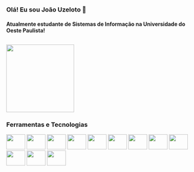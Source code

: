 ### Olá! Eu sou João Uzeloto 👋
#### Atualmente estudante de Sistemas de Informação na Universidade do Oeste Paulista!
  ## 
<div>
<a href="https://github.com/joaouzeloto">
<img height="180em" src="https://github-readme-stats.vercel.app/api/top-langs/?username=joaouzeloto&layout=compact&langs_count=7&theme=graywhite"/> 
</div>
<a><h3>Ferramentas e Tecnologias</h3></a>  
<div>
<a><img src="https://cdn.jsdelivr.net/gh/devicons/devicon@latest/icons/php/php-original.svg" width="50" height="40"/></a>
<a><img src="https://cdn.jsdelivr.net/gh/devicons/devicon/icons/html5/html5-original.svg" width="50" height="40"/></a>
<a><img src="https://cdn.jsdelivr.net/gh/devicons/devicon/icons/css3/css3-original.svg" width="50" height="40"/></a> 
<a><img src="https://cdn.jsdelivr.net/gh/devicons/devicon/icons/python/python-original.svg" width="50" height="40"/></a> 
<a><img src="https://cdn.jsdelivr.net/gh/devicons/devicon@latest/icons/csharp/csharp-original.svg" width="50" height="40"/></a>
<a><img src="https://cdn.jsdelivr.net/gh/devicons/devicon@latest/icons/dotnetcore/dotnetcore-original.svg" width="50" height="40"/></a>
<a><img src="https://cdn.jsdelivr.net/gh/devicons/devicon/icons/cplusplus/cplusplus-original.svg" width="50" height="40"/></a>
<a><img src="https://cdn.jsdelivr.net/gh/devicons/devicon/icons/c/c-original.svg" width="50" height="40" /></a>
<a><img src="https://cdn.jsdelivr.net/gh/devicons/devicon/icons/java/java-original-wordmark.svg"  width="50" height="40"/></a>
<a><img src="https://cdn.jsdelivr.net/gh/devicons/devicon@latest/icons/spring/spring-original-wordmark.svg"  width="50" height="40"/></a>
<a><img src="https://cdn.jsdelivr.net/gh/devicons/devicon/icons/nodejs/nodejs-original.svg" width="50" height="40"/></a>
<a><img src="https://cdn.jsdelivr.net/gh/devicons/devicon/icons/mongodb/mongodb-original.svg" width="50" height="40"/></a>
 </div>

  
